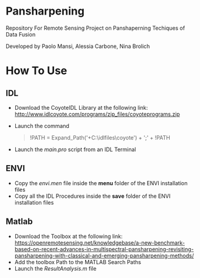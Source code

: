 # Pansharpening
Repository For Remote Sensing Project on Panshaperning Techiques of Data Fusion

Developed by Paolo Mansi, Alessia Carbone, Nina Brolich

# How To Use

## IDL
- Download the CoyoteIDL Library at the following link: http://www.idlcoyote.com/programs/zip_files/coyoteprograms.zip
- Launch the command 
    > !PATH = Expand_Path('+C:\idlfiles\coyote\') + ';' + !PATH

- Launch the _main.pro_ script from an IDL Terminal

## ENVI
- Copy the _envi.men_ file inside the **menu** folder of the ENVI installation files
- Copy all the IDL Procedures inside the **save** folder of the ENVI installation files

## Matlab
- Download the Toolbox at the following link: https://openremotesensing.net/knowledgebase/a-new-benchmark-based-on-recent-advances-in-multispectral-pansharpening-revisiting-pansharpening-with-classical-and-emerging-pansharpening-methods/
- Add the toolbox Path to the MATLAB Search Paths
- Launch the _ResultAnalysis.m_ file 